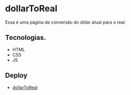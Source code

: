 # dollarToReal
Essa é uma página de conversão do dólar atual para o real.

## Tecnologias.
- HTML
- CSS
- JS

## Deploy

- [dollarToReal](https://dollar-to-real.vercel.app/)
